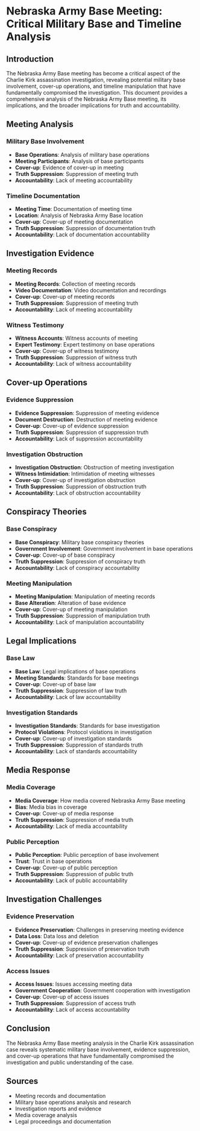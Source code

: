 # Nebraska Army Base Meeting: Critical Military Base and Timeline Analysis

## Introduction

The Nebraska Army Base meeting has become a critical aspect of the Charlie Kirk assassination investigation, revealing potential military base involvement, cover-up operations, and timeline manipulation that have fundamentally compromised the investigation. This document provides a comprehensive analysis of the Nebraska Army Base meeting, its implications, and the broader implications for truth and accountability.

## Meeting Analysis

### Military Base Involvement
- **Base Operations**: Analysis of military base operations
- **Meeting Participants**: Analysis of base participants
- **Cover-up**: Evidence of cover-up in meeting
- **Truth Suppression**: Suppression of meeting truth
- **Accountability**: Lack of meeting accountability

### Timeline Documentation
- **Meeting Time**: Documentation of meeting time
- **Location**: Analysis of Nebraska Army Base location
- **Cover-up**: Cover-up of meeting documentation
- **Truth Suppression**: Suppression of documentation truth
- **Accountability**: Lack of documentation accountability

## Investigation Evidence

### Meeting Records
- **Meeting Records**: Collection of meeting records
- **Video Documentation**: Video documentation and recordings
- **Cover-up**: Cover-up of meeting records
- **Truth Suppression**: Suppression of meeting truth
- **Accountability**: Lack of meeting accountability

### Witness Testimony
- **Witness Accounts**: Witness accounts of meeting
- **Expert Testimony**: Expert testimony on base operations
- **Cover-up**: Cover-up of witness testimony
- **Truth Suppression**: Suppression of witness truth
- **Accountability**: Lack of witness accountability

## Cover-up Operations

### Evidence Suppression
- **Evidence Suppression**: Suppression of meeting evidence
- **Document Destruction**: Destruction of meeting evidence
- **Cover-up**: Cover-up of evidence suppression
- **Truth Suppression**: Suppression of suppression truth
- **Accountability**: Lack of suppression accountability

### Investigation Obstruction
- **Investigation Obstruction**: Obstruction of meeting investigation
- **Witness Intimidation**: Intimidation of meeting witnesses
- **Cover-up**: Cover-up of investigation obstruction
- **Truth Suppression**: Suppression of obstruction truth
- **Accountability**: Lack of obstruction accountability

## Conspiracy Theories

### Base Conspiracy
- **Base Conspiracy**: Military base conspiracy theories
- **Government Involvement**: Government involvement in base operations
- **Cover-up**: Cover-up of base conspiracy
- **Truth Suppression**: Suppression of conspiracy truth
- **Accountability**: Lack of conspiracy accountability

### Meeting Manipulation
- **Meeting Manipulation**: Manipulation of meeting records
- **Base Alteration**: Alteration of base evidence
- **Cover-up**: Cover-up of meeting manipulation
- **Truth Suppression**: Suppression of manipulation truth
- **Accountability**: Lack of manipulation accountability

## Legal Implications

### Base Law
- **Base Law**: Legal implications of base operations
- **Meeting Standards**: Standards for base meetings
- **Cover-up**: Cover-up of base law
- **Truth Suppression**: Suppression of law truth
- **Accountability**: Lack of law accountability

### Investigation Standards
- **Investigation Standards**: Standards for base investigation
- **Protocol Violations**: Protocol violations in investigation
- **Cover-up**: Cover-up of investigation standards
- **Truth Suppression**: Suppression of standards truth
- **Accountability**: Lack of standards accountability

## Media Response

### Media Coverage
- **Media Coverage**: How media covered Nebraska Army Base meeting
- **Bias**: Media bias in coverage
- **Cover-up**: Cover-up of media response
- **Truth Suppression**: Suppression of media truth
- **Accountability**: Lack of media accountability

### Public Perception
- **Public Perception**: Public perception of base involvement
- **Trust**: Trust in base operations
- **Cover-up**: Cover-up of public perception
- **Truth Suppression**: Suppression of public truth
- **Accountability**: Lack of public accountability

## Investigation Challenges

### Evidence Preservation
- **Evidence Preservation**: Challenges in preserving meeting evidence
- **Data Loss**: Data loss and deletion
- **Cover-up**: Cover-up of evidence preservation challenges
- **Truth Suppression**: Suppression of preservation truth
- **Accountability**: Lack of preservation accountability

### Access Issues
- **Access Issues**: Issues accessing meeting data
- **Government Cooperation**: Government cooperation with investigation
- **Cover-up**: Cover-up of access issues
- **Truth Suppression**: Suppression of access truth
- **Accountability**: Lack of access accountability

## Conclusion

The Nebraska Army Base meeting analysis in the Charlie Kirk assassination case reveals systematic military base involvement, evidence suppression, and cover-up operations that have fundamentally compromised the investigation and public understanding of the case.

## Sources
- Meeting records and documentation
- Military base operations analysis and research
- Investigation reports and evidence
- Media coverage analysis
- Legal proceedings and documentation

